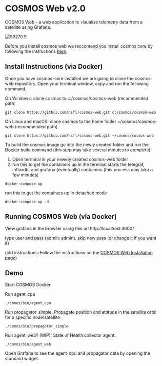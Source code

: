 # COSMOS Web v2.0

COSMOS Web - a web application to visualize telemetry data from a satellite using Grafana. 

![59270 9](https://user-images.githubusercontent.com/1541868/159378681-836b043d-a14a-44c6-a586-7de8fca09ad0.png)

Before you install cosmos web we reccomend you install cosmos core by following the instructions [here](https://github.com/hsfl/cosmos).

## Install Instructions (via Docker)

Once you have cosmos-core installed we are going to clone the cosmos-web repository. Open your terminal window, copy and run the following command.

On Windows: clone cosmos to c:/cosmos/cosmos-web (recommended path)
```shell
git clone https://github.com/hsfl/cosmos-web.git c:/cosmos/cosmos-web
```

On Linux and macOS: clone cosmos to the home folder ~/cosmos/cosmos-web (recommended path)
```shell
git clone https://github.com/hsfl/cosmos-web.git ~/cosmos/cosmos-web
```

To build the cosmos image go into the newly created folder and run the Docker build command (this step may take several minutes to complete):

1. Open terminal in your newely created cosmos-web folder
2. run this to get the containers up in the terminal
starts the telegraf, influxdb, and grafana (eventually) containers (this process may take a few minutes)
```
docker-compose up
```

run this to get the containers up in detached mode
```
docker-compose up -d
```

## Running COSMOS Web (via Docker)

View grafana in the browser using this url
http://localhost:3000/

type user and pass (admin: admin), skip new pass (or change it if you want it)

(old instructions: Follow the instructions on the [COSMOS Web Installation page](https://hsfl.github.io/cosmos-docs/pages/2-getting_started/install/cosmos-web.html))


## Demo 

Start COSMOS Docker

Run agent_cpu
```
./comos/bin/agent_cpu 
```


Run propagator_simple. Propagate position and attitude in the satellite orbit for a specific node/satellite
```
./comos/bin/propagator_simple
```

Run agent_web? (WIP): State of Health collector agent.
```
./comos/bin/agent_web
```

Open Grafana to see the agent_cpu and propagator data by opening the standard widget.
